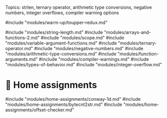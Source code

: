 Topics: strlen, ternary operator, arithmetic type conversions, negative numbers,
integer overflows, compiler warning options

#include "modules/warm-up/toupper-redux.md"

#include "modules/string-length.md"
#include "modules/arrays-and-functions-2.md"
#include "modules/scope.md"
#include "modules/variable-argument-functions.md"
#include "modules/ternary-operator.md"
#include "modules/negative-numbers.md"
#include "modules/arithmetic-type-conversions.md"
#include "modules/function-arguments.md"
#include "modules/compiler-warnings.md"
#include "modules/types-of-behavior.md"
#include "modules/integer-overflow.md"

# :wrench: Home assignments

#include "modules/home-assignments/conway-1d.md"
#include "modules/home-assignments/bytecnt2str.md"
#include "modules/home-assignments/offset-checker.md"
